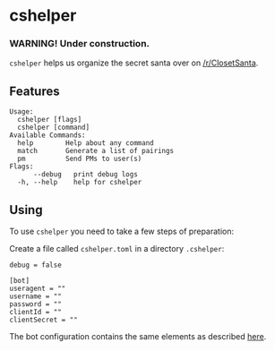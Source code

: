 # cshelper

### WARNING! Under construction.

`cshelper` helps us organize the secret santa over on [/r/ClosetSanta](https://reddit.com/r/closetsanta).

## Features

```
Usage:
  cshelper [flags]
  cshelper [command]
Available Commands:
  help        Help about any command
  match       Generate a list of pairings
  pm          Send PMs to user(s)
Flags:
      --debug   print debug logs
  -h, --help    help for cshelper
```

## Using

To use `cshelper` you need to take a few steps of preparation:

Create a file called `cshelper.toml` in a directory `.cshelper`:

```
debug = false

[bot]
useragent = ""
username = ""
password = ""
clientId = ""
clientSecret = ""
```

The bot configuration contains the same elements as described [here](https://github.com/turnage/graw/wiki/agent-files).
```
